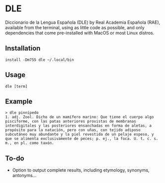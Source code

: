 # DLE
Diccionario de la Lengua Española (DLE) by Real Academia Española (RAE), available from the terminal, using as little code as possible, and only dependencies that come pre-installed with MacOS or most Linux distros.

## Installation

```install -Dm755 dle ~/.local/bin```

## Usage

```dle [term]```

## Example

```
> dle pinnípedo
1. adj. Zool. Dicho de un mamífero marino: Que tiene el cuerpo algo pisciforme, con las patas anteriores provistas de membranas interdigitales y las posteriores ensanchadas en forma de aletas, a propósito para la natación, pero con uñas, con tejido adiposo subcutáneo muy abundante y la piel revestida de un pelaje espeso, y que se alimenta exclusivamente de peces; p. ej., la foca. U. t. c. s. m., en pl. como taxón.
```

## To-do

- Option to output complete results, including etymology, synonyms, antonyms...
